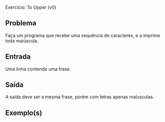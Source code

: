 Exercício: To Upper (v0)


Problema
--------

Faça um programa que recebe uma sequência de caracteres, e a imprime toda maiúscula.

Entrada
-------

Uma linha contendo uma frase.


Saída
-----

A saída deve ser a mesma frase, porém com letras apenas maíusculas.


Exemplo(s)
----------


